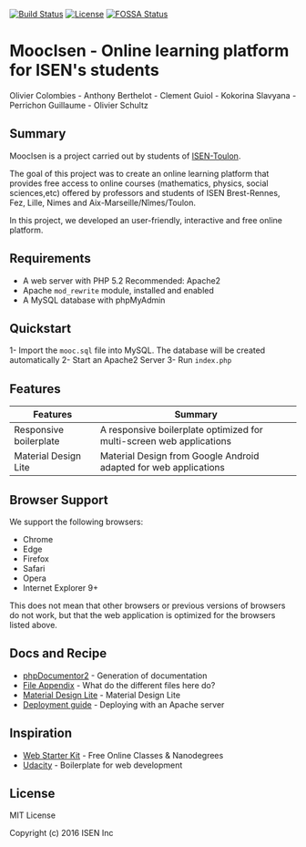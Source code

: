 [![Build Status](https://travis-ci.com/olivierschultz/moocisen.svg?branch=master)](https://travis-ci.com/olivierschultz/moocisen)
[![License](https://img.shields.io/:license-MIT-blue.svg)](https://opensource.org/licenses/MIT)
[![FOSSA Status](https://app.fossa.io/api/projects/git%2Bgithub.com%2Folivierschultz%2Fmoocisen.svg?type=small)](https://app.fossa.io/projects/git%2Bgithub.com%2Folivierschultz%2Fmoocisen?ref=badge_small)

# MoocIsen - Online learning platform for ISEN's students

Olivier Colombies - Anthony Berthelot - Clement Guiol - Kokorina Slavyana - Perrichon Guillaume - Olivier Schultz

## Summary

MoocIsen is a project carried out by students of [ISEN-Toulon](http://www.isen.fr/).

The goal of this project was to create an online learning platform that provides free access to online courses (mathematics, physics, social sciences,etc) offered by professors and students of ISEN Brest-Rennes, Fez, Lille, Nimes and Aix-Marseille/Nîmes/Toulon.

In this project, we developed an user-friendly, interactive and free online platform.

## Requirements

* A web server with PHP 5.2 Recommended: Apache2
* Apache `mod_rewrite` module, installed and enabled
* A MySQL database with phpMyAdmin

## Quickstart

1- Import the `mooc.sql` file into MySQL. The database will be created automatically
2- Start an Apache2 Server
3- Run `index.php`

## Features

| Features                                | Summary                                                                                                                                                                                                                                                     |
|----------------------------------------|------------------------------------------------------------------------------------------------------------------------------------------------------------------|
| Responsive boilerplate 				 | A responsive boilerplate optimized for multi-screen web applications |
| Material Design Lite                   | Material Design from Google Android adapted for web applications 		 |


## Browser Support

We support the following browsers:

* Chrome
* Edge
* Firefox
* Safari
* Opera
* Internet Explorer 9+

This does not mean that other browsers or previous versions of browsers do not work, but that the web application is optimized for the browsers listed above.

## Docs and Recipe

* [phpDocumentor2](https://github.com/olivierschultz/moocisen/blob/master/docs/phpDocumentor2.md) - Generation of documentation
* [File Appendix](https://github.com/olivierschultz/moocisen/blob/master/docs/file-appendix.md) - What do the different files here do?
* [Material Design Lite](https://github.com/olivierschultz/moocisen/blob/master/docs/mdl.md) - Material Design Lite
* [Deployment guide](https://github.com/olivierschultz/moocisen/blob/master/docs/deploy.md) -  Deploying with an Apache server

## Inspiration

* [Web Starter Kit](https://developers.google.com/web/tools/starter-kit/) - Free Online Classes & Nanodegrees
* [Udacity](https://eu.udacity.com/) -  Boilerplate for web development

## License

MIT License

Copyright (c) 2016 ISEN Inc
